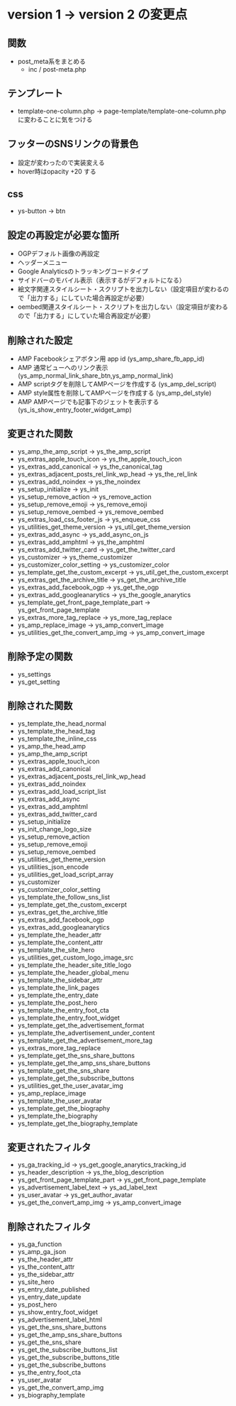 # version 1 → version 2 の変更点

## 関数

- post_meta系をまとめる
  - inc / post-meta.php

## テンプレート
- template-one-column.php -> page-template/template-one-column.phpに変わることに気をつける

## フッターのSNSリンクの背景色
- 設定が変わったので実装変える
- hover時はopacity +20 する

## css
- ys-button → btn

## 設定の再設定が必要な箇所
- OGPデフォルト画像の再設定
- ヘッダーメニュー
- Google Analyticsのトラッキングコードタイプ
- サイドバーのモバイル表示（表示するがデフォルトになる）
- 絵文字関連スタイルシート・スクリプトを出力しない（設定項目が変わるので「出力する」にしていた場合再設定が必要）
- oembed関連スタイルシート・スクリプトを出力しない（設定項目が変わるので「出力する」にしていた場合再設定が必要）

## 削除された設定
- AMP Facebookシェアボタン用 app id (ys_amp_share_fb_app_id)
- AMP 通常ビューへのリンク表示 (ys_amp_normal_link_share_btn,ys_amp_normal_link)
- AMP scriptタグを削除してAMPページを作成する  (ys_amp_del_script)
- AMP style属性を削除してAMPページを作成する (ys_amp_del_style)
- AMP AMPページでも記事下のジェットを表示する (ys_is_show_entry_footer_widget_amp)

## 変更された関数
- ys_amp_the_amp_script -> ys_the_amp_script
- ys_extras_apple_touch_icon -> ys_the_apple_touch_icon
- ys_extras_add_canonical -> ys_the_canonical_tag
- ys_extras_adjacent_posts_rel_link_wp_head -> ys_the_rel_link
- ys_extras_add_noindex -> ys_the_noindex
- ys_setup_initialize -> ys_init
- ys_setup_remove_action -> ys_remove_action
- ys_setup_remove_emoji -> ys_remove_emoji
- ys_setup_remove_oembed -> ys_remove_oembed
- ys_extras_load_css_footer_js -> ys_enqueue_css
- ys_utilities_get_theme_version -> ys_util_get_theme_version
- ys_extras_add_async -> ys_add_async_on_js
- ys_extras_add_amphtml -> ys_the_amphtml
- ys_extras_add_twitter_card -> ys_get_the_twitter_card
- ys_customizer -> ys_theme_customizer
- ys_customizer_color_setting -> ys_customizer_color
- ys_template_get_the_custom_excerpt -> ys_util_get_the_custom_excerpt
- ys_extras_get_the_archive_title -> ys_get_the_archive_title
- ys_extras_add_facebook_ogp -> ys_get_the_ogp
- ys_extras_add_googleanarytics -> ys_the_google_anarytics
- ys_template_get_front_page_template_part -> ys_get_front_page_template
- ys_extras_more_tag_replace -> ys_more_tag_replace
- ys_amp_replace_image -> ys_amp_convert_image
- ys_utilities_get_the_convert_amp_img -> ys_amp_convert_image

## 削除予定の関数
- ys_settings
- ys_get_setting

## 削除された関数
- ys_template_the_head_normal
- ys_template_the_head_tag
- ys_template_the_inline_css
- ys_amp_the_head_amp
- ys_amp_the_amp_script
- ys_extras_apple_touch_icon
- ys_extras_add_canonical
- ys_extras_adjacent_posts_rel_link_wp_head
- ys_extras_add_noindex
- ys_extras_add_load_script_list
- ys_extras_add_async
- ys_extras_add_amphtml
- ys_extras_add_twitter_card
- ys_setup_initialize
- ys_init_change_logo_size
- ys_setup_remove_action
- ys_setup_remove_emoji
- ys_setup_remove_oembed
- ys_utilities_get_theme_version
- ys_utilities_json_encode
- ys_utilities_get_load_script_array
- ys_customizer
- ys_customizer_color_setting
- ys_template_the_follow_sns_list
- ys_template_get_the_custom_excerpt
- ys_extras_get_the_archive_title
- ys_extras_add_facebook_ogp
- ys_extras_add_googleanarytics
- ys_template_the_header_attr
- ys_template_the_content_attr
- ys_template_the_site_hero
- ys_utilities_get_custom_logo_image_src
- ys_template_the_header_site_title_logo
- ys_template_the_header_global_menu
- ys_template_the_sidebar_attr
- ys_template_the_link_pages
- ys_template_the_entry_date
- ys_template_the_post_hero
- ys_template_the_entry_foot_cta
- ys_template_the_entry_foot_widget
- ys_template_get_the_advertisement_format
- ys_template_the_advertisement_under_content
- ys_template_get_the_advertisement_more_tag
- ys_extras_more_tag_replace
- ys_template_get_the_sns_share_buttons
- ys_template_get_the_amp_sns_share_buttons
- ys_template_get_the_sns_share
- ys_template_get_the_subscribe_buttons
- ys_utilities_get_the_user_avatar_img
- ys_amp_replace_image
- ys_template_the_user_avatar
- ys_template_get_the_biography
- ys_template_the_biography
- ys_template_get_the_biography_template

## 変更されたフィルタ
- ys_ga_tracking_id -> ys_get_google_anarytics_tracking_id
- ys_header_description -> ys_the_blog_description
- ys_get_front_page_template_part -> ys_get_front_page_template
- ys_advertisement_label_text -> ys_ad_label_text
- ys_user_avatar -> ys_get_author_avatar
- ys_get_the_convert_amp_img -> ys_amp_convert_image

## 削除されたフィルタ
- ys_ga_function
- ys_amp_ga_json
- ys_the_header_attr
- ys_the_content_attr
- ys_the_sidebar_attr
- ys_site_hero
- ys_entry_date_published
- ys_entry_date_update
- ys_post_hero
- ys_show_entry_foot_widget
- ys_advertisement_label_html
- ys_get_the_sns_share_buttons
- ys_get_the_amp_sns_share_buttons
- ys_get_the_sns_share
- ys_get_the_subscribe_buttons_list
- ys_get_the_subscribe_buttons_title
- ys_get_the_subscribe_buttons
- ys_the_entry_foot_cta
- ys_user_avatar
- ys_get_the_convert_amp_img
- ys_biography_template
